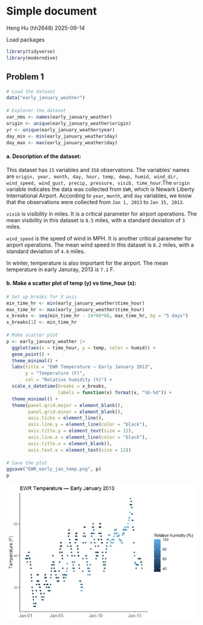 Simple document
================
Heng Hu (hh2648)
2025-09-14

Load packages

``` r
library(tidyverse)
library(moderndive)
```

## Problem 1

``` r
# Load the dataset
data("early_january_weather")

# Explorer the dataset
var_nms <- names(early_january_weather)
origin <- unique(early_january_weather$origin)
yr <- unique(early_january_weather$year)
day_min <- min(early_january_weather$day)
day_max <- max(early_january_weather$day)
```

#### a. Description of the dataset:

This dataset has `15` variables and `358` observations. The variables’
names are
`origin, year, month, day, hour, temp, dewp, humid, wind_dir, wind_speed, wind_gust, precip, pressure, visib, time_hour`.The
`origin` variable indicates the data was collected from `EWR`, which is
Newark Liberty International Airport. According to `year`, `month`, and
`day` variables, we know that the observations were collected from
`Jan 1, 2013` to `Jan 15, 2013`.

`visib` is visibility in miles. It is a critical parameter for airport
operations. The mean visibility in this dataset is `8.5` miles, with a
standard deviation of `3` miles.

`wind_speed` is the speed of wind in MPH. It is another critical
parameter for airport operations. The mean wind speed in this dataset is
`8.2` miles, with a standard deviation of `4.6` miles.

In winter, temperature is also important for the airport. The mean
temperature in early Januray, 2013 is `7.1` F.

#### b. Make a scatter plot of temp (y) vs time_hour (x):

``` r
# Set up breaks for X axis
min_time_hr <- min(early_january_weather$time_hour)
max_time_hr <- max(early_january_weather$time_hour)
x_breaks <- seq(min_time_hr - 24*60*60, max_time_hr, by = "5 days")
x_breaks[1] <- min_time_hr

# Make scatter plot
p <- early_january_weather |> 
  ggplot(aes(x = time_hour, y = temp, color = humid)) +
  geom_point() +
  theme_minimal() +
  labs(title = "EWR Temperature — Early January 2013",
       y = "Temperature (F)",
       col = "Relative humidity (%)") +
  scale_x_datetime(breaks = x_breaks,
                   labels = function(x) format(x, "%b-%d")) +
  theme_minimal() +
  theme(panel.grid.major = element_blank(),
        panel.grid.minor = element_blank(), 
        axis.ticks = element_line(),
        axis.line.y = element_line(color = "black"),
        axis.title.y = element_text(size = 12),
        axis.line.x = element_line(color = "black"),
        axis.title.x = element_blank(),
        axis.text.x = element_text(size = 12))

# Save the plot
ggsave("EWR_early_jan_temp.png", p)
p
```

![](p8105_hw1_hh2648_files/figure-gfm/unnamed-chunk-3-1.png)<!-- -->
